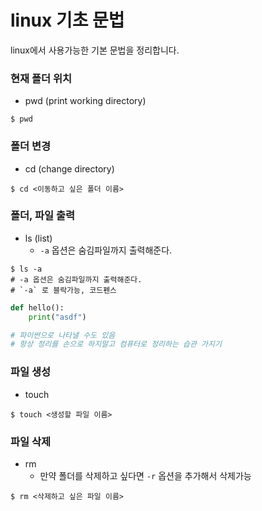 # linux 기초 문법

linux에서 사용가능한 기본 문법을 정리합니다.



### 현재 폴더 위치

- pwd (print working directory)

```shell
$ pwd
```



### 폴더 변경

- cd (change directory)

```shell
$ cd <이동하고 싶은 폴더 이름>
```



### 폴더, 파일 출력

- ls (list)
  - `-a` 옵션은 숨김파일까지 출력해준다.

```shell
$ ls -a
# -a 옵션은 숨김파일까지 출력해준다.
# `-a` 로 블락가능, 코드펜스
```



```python
def hello():
    print("asdf")

# 파이썬으로 나타낼 수도 있음
# 항상 정리를 손으로 하지말고 컴퓨터로 정리하는 습관 가지기
```



### 파일 생성

- touch

```shell
$ touch <생성할 파일 이름>
```



### 파일 삭제

- rm
  - 만약 폴더를 삭제하고 싶다면 `-r` 옵션을 추가해서 삭제가능

```shell
$ rm <삭제하고 싶은 파일 이름>
```

